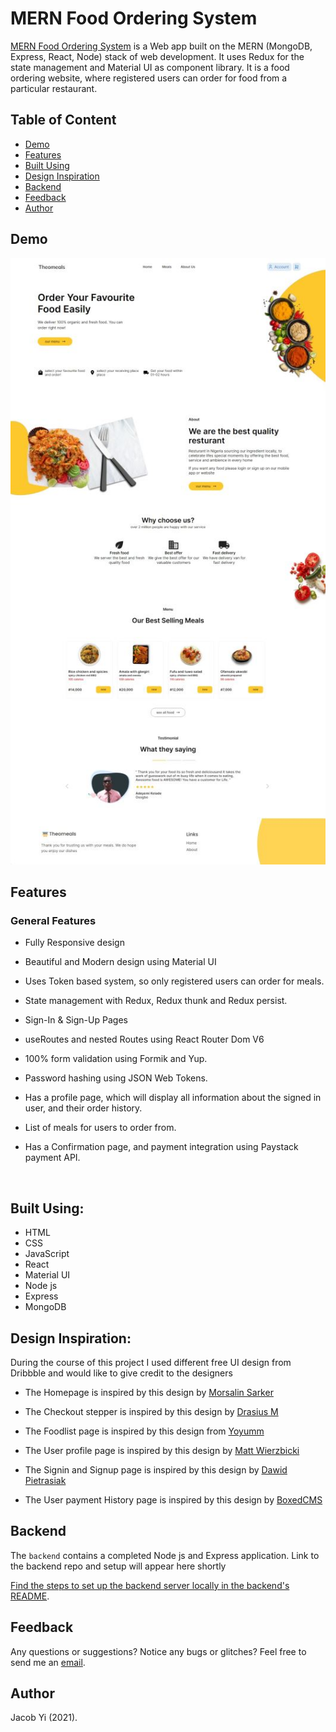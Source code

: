 # MERN Food Ordering System

[MERN Food Ordering System](https://theophillyfood.vercel.app/) is a Web app built on the MERN (MongoDB, Express, React, Node) stack of web development. It uses Redux for the state management and Material UI as component library. It is a food ordering website, where registered users can order for food from a particular restaurant.

## Table of Content

- [Demo](#demo)
- [Features](#features)
- [Built Using](#built-using)
- [Design Inspiration](#design_inspiration)
- [Backend](#backend)
- [Feedback](#feedback)
- [Author](#author)

## <a name="demo"></a> Demo

![Game Demo](public/React_Food_Ordering.jpg)

## <a name="features"></a> Features

### General Features

- Fully Responsive design

- Beautiful and Modern design using Material UI

- Uses Token based system, so only registered users can order for meals.

- State management with Redux, Redux thunk and Redux persist.

- Sign-In & Sign-Up Pages

- useRoutes and nested Routes using React Router Dom V6

- 100% form validation using Formik and Yup.

- Password hashing using JSON Web Tokens.

- Has a profile page, which will display all information about the signed in user, and their order history.

- List of meals for users to order from.

- Has a Confirmation page, and payment integration using Paystack payment API.

<br>

## <a name="built-using"></a> Built Using:

- HTML
- CSS
- JavaScript
- React
- Material UI
- Node js
- Express
- MongoDB

## <a name="design_inspiration"></a> Design Inspiration:

During the course of this project I used different free UI design from Dribbble and would like to give credit to the designers

- The Homepage is inspired by this design by [Morsalin Sarker](https://dribbble.com/shots/14576351-Food-landing-page-FoodFun)

- The Checkout stepper is inspired by this design by [Drasius M](https://dribbble.com/shots/3374580-Freebie-sketch-Checkout-step-one)

- The Foodlist page is inspired by this design from [Yoyumm](https://demo.yoyumm.com/restaurant/menu/the-stone-house/31)

- The User profile page is inspired by this design by [Matt Wierzbicki](https://dribbble.com/shots/5959729-E-commerce-My-Account-Page)

- The Signin and Signup page is inspired by this design by [Dawid Pietrasiak](https://dribbble.com/shots/13947179-Appreciation-Platform-Sign-Up)

- The User payment History page is inspired by this design by [BoxedCMS](https://dribbble.com/shots/7284483-BoxedCMS-Payment-History)

## <a name="backend"></a> Backend

The `backend` contains a completed Node js and Express application. Link to the backend repo and setup will appear here shortly

[Find the steps to set up the backend server locally in the backend's README](https://github.com/theophilly/music-player-backend).

## <a name="feedback"></a> Feedback

Any questions or suggestions? Notice any bugs or glitches? Feel free to send me an [email](mailto:jacobyisoft@gmail.com).

## <a name="author"></a> Author

Jacob Yi (2021).
